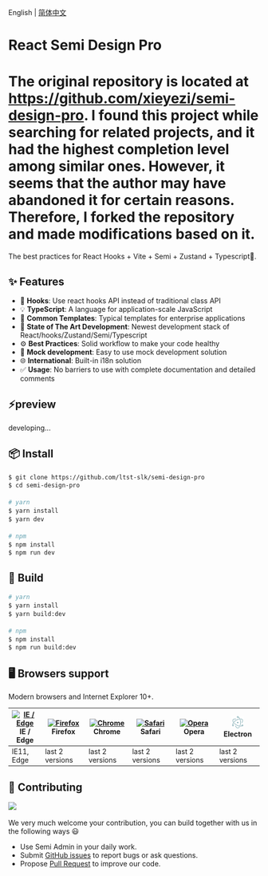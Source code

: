 English | [简体中文](./README.zh_CN.md)

# React Semi Design Pro

# The original repository is located at https://github.com/xieyezi/semi-design-pro. I found this project while searching for related projects, and it had the highest completion level among similar ones. However, it seems that the author may have abandoned it for certain reasons. Therefore, I forked the repository and made modifications based on it.

The best practices for React Hooks + Vite + Semi + Zustand + Typescript🚀.

## ✨ Features

- 💎 **Hooks**: Use react hooks API instead of traditional class API
- 💡 **TypeScript**: A language for application-scale JavaScript
- 📐 **Common Templates**: Typical templates for enterprise applications
- 🚀 **State of The Art Development**: Newest development stack of React/hooks/Zustand/Semi/Typescript
- ⚙️ **Best Practices**: Solid workflow to make your code healthy
- 🔢 **Mock development**: Easy to use mock development solution
- 🌐 **International**: Built-in i18n solution
- ✅ **Usage**: No barriers to use with complete documentation and detailed comments


## ⚡preview

developing...

## 📦 Install

```bash
$ git clone https://github.com/ltst-slk/semi-design-pro
$ cd semi-design-pro

# yarn
$ yarn install
$ yarn dev

# npm
$ npm install
$ npm run dev
```

## 🔨 Build
```bash
# yarn
$ yarn install
$ yarn build:dev

# npm
$ npm install
$ npm run build:dev
```

## 🖥 Browsers support

Modern browsers and Internet Explorer 10+.

| [<img src="https://raw.githubusercontent.com/alrra/browser-logos/master/src/edge/edge_48x48.png" alt="IE / Edge" width="24px" height="24px" />](http://godban.github.io/browsers-support-badges/)</br>IE / Edge | [<img src="https://raw.githubusercontent.com/alrra/browser-logos/master/src/firefox/firefox_48x48.png" alt="Firefox" width="24px" height="24px" />](http://godban.github.io/browsers-support-badges/)</br>Firefox | [<img src="https://raw.githubusercontent.com/alrra/browser-logos/master/src/chrome/chrome_48x48.png" alt="Chrome" width="24px" height="24px" />](http://godban.github.io/browsers-support-badges/)</br>Chrome | [<img src="https://raw.githubusercontent.com/alrra/browser-logos/master/src/safari/safari_48x48.png" alt="Safari" width="24px" height="24px" />](http://godban.github.io/browsers-support-badges/)</br>Safari | [<img src="https://raw.githubusercontent.com/alrra/browser-logos/master/src/opera/opera_48x48.png" alt="Opera" width="24px" height="24px" />](http://godban.github.io/browsers-support-badges/)</br>Opera | [<img src="https://raw.githubusercontent.com/alrra/browser-logos/master/src/electron/electron_48x48.png" alt="Electron" width="24px" height="24px" />](http://godban.github.io/browsers-support-badges/)</br>Electron |
| --------------------------------------------------------------------------------------------------------------------------------------------------------------------------------------------------------------- | ----------------------------------------------------------------------------------------------------------------------------------------------------------------------------------------------------------------- | ------------------------------------------------------------------------------------------------------------------------------------------------------------------------------------------------------------- | ------------------------------------------------------------------------------------------------------------------------------------------------------------------------------------------------------------- | --------------------------------------------------------------------------------------------------------------------------------------------------------------------------------------------------------- | --------------------------------------------------------------------------------------------------------------------------------------------------------------------------------------------------------------------- |
| IE11, Edge                                                                                                                                                                                                      | last 2 versions                                                                                                                                                                                                   | last 2 versions                                                                                                                                                                                               | last 2 versions                                                                                                                                                                                               | last 2 versions                                                                                                                                                                                           | last 2 versions                                                                                                                                                                                                       |

## 🤝 Contributing
<a href="https://github.com/xieyezi/semi-design-pro/graphs/contributors"><img src="https://contrib.rocks/image?repo=xieyezi/semi-design-pro" /></a>

We very much welcome your contribution, you can build together with us in the following ways 😃

- Use Semi Admin in your daily work.
- Submit [GitHub issues](https://github.com/ltst-slk/semi-design-pro/issues) to report bugs or ask questions.
- Propose [Pull Request](https://github.com/ltst-slk/semi-design-pro/pulls) to improve our code.
